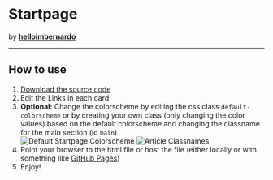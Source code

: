 <!--
  This Source Code Form is subject to the terms of the Mozilla Public
  License, v. 2.0. If a copy of the MPL was not distributed with this
  file, You can obtain one at http://mozilla.org/MPL/2.0/.
-->

# Startpage
by [**helloimbernardo**](https://github.com/helloimbernardo)

---
## How to use
1. [Download the source code](https://github.com/bernawastaken/startpage/archive/refs/heads/master.zip)
2. Edit the Links in each card
3. **Optional:** Change the colorscheme by editing the css class `default-colorscheme` or by creating your own class (only changing the color values) based on the default colorscheme and changing the classname for the main section (id `main`)  
![Default Startpage Colorscheme](screenshots/colorscheme.png)
![Article Classnames](screenshots/article%20classnames.png)
4. Point your browser to the html file or host the file (either locally or with something like [GitHub Pages](https://pages.github.com/))
5. Enjoy! 
